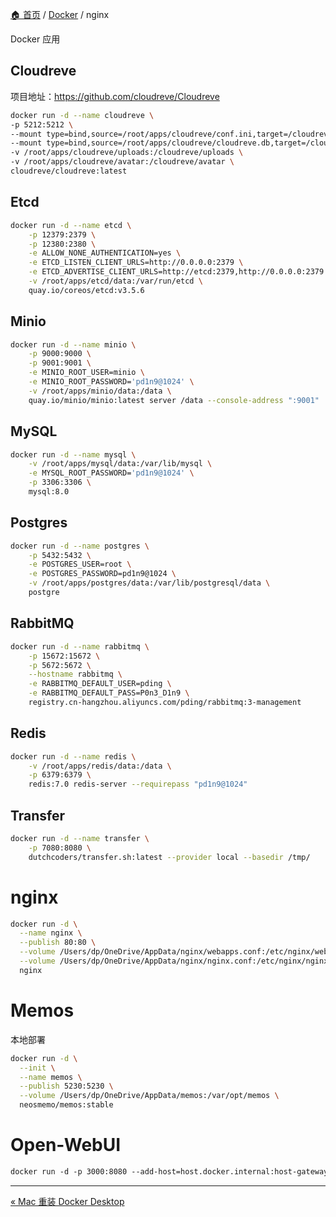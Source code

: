 [🏠 首页](../_index.md) / [Docker](_index.md) / nginx

Docker 应用

## Cloudreve

项目地址：<https://github.com/cloudreve/Cloudreve>

```bash
docker run -d --name cloudreve \
-p 5212:5212 \
--mount type=bind,source=/root/apps/cloudreve/conf.ini,target=/cloudreve/conf.ini \
--mount type=bind,source=/root/apps/cloudreve/cloudreve.db,target=/cloudreve/cloudreve.db \
-v /root/apps/cloudreve/uploads:/cloudreve/uploads \
-v /root/apps/cloudreve/avatar:/cloudreve/avatar \
cloudreve/cloudreve:latest
```

## Etcd

```bash
docker run -d --name etcd \
    -p 12379:2379 \
    -p 12380:2380 \
    -e ALLOW_NONE_AUTHENTICATION=yes \
    -e ETCD_LISTEN_CLIENT_URLS=http://0.0.0.0:2379 \
    -e ETCD_ADVERTISE_CLIENT_URLS=http://etcd:2379,http://0.0.0.0:2379 \
    -v /root/apps/etcd/data:/var/run/etcd \
    quay.io/coreos/etcd:v3.5.6
```

## Minio

```bash
docker run -d --name minio \
    -p 9000:9000 \
    -p 9001:9001 \
    -e MINIO_ROOT_USER=minio \
    -e MINIO_ROOT_PASSWORD='pd1n9@1024' \
    -v /root/apps/minio/data:/data \
    quay.io/minio/minio:latest server /data --console-address ":9001"
```

## MySQL

```bash
docker run -d --name mysql \
	-v /root/apps/mysql/data:/var/lib/mysql \
	-e MYSQL_ROOT_PASSWORD='pd1n9@1024' \
	-p 3306:3306 \
	mysql:8.0
```

## Postgres

```bash
docker run -d --name postgres \
	-p 5432:5432 \
	-e POSTGRES_USER=root \
	-e POSTGRES_PASSWORD=pd1n9@1024 \
	-v /root/apps/postgres/data:/var/lib/postgresql/data \
	postgre
```

## RabbitMQ

```bash
docker run -d --name rabbitmq \
    -p 15672:15672 \
    -p 5672:5672 \
    --hostname rabbitmq \
    -e RABBITMQ_DEFAULT_USER=pding \
    -e RABBITMQ_DEFAULT_PASS=P0n3_D1n9 \
    registry.cn-hangzhou.aliyuncs.com/pding/rabbitmq:3-management
```

## Redis

```bash
docker run -d --name redis \
	-v /root/apps/redis/data:/data \
	-p 6379:6379 \
	redis:7.0 redis-server --requirepass "pd1n9@1024"
```

## Transfer

```bash
docker run -d --name transfer \
	-p 7080:8080 \
	dutchcoders/transfer.sh:latest --provider local --basedir /tmp/
```

# nginx

```bash
docker run -d \
  --name nginx \
  --publish 80:80 \
  --volume /Users/dp/OneDrive/AppData/nginx/webapps.conf:/etc/nginx/webapps.conf:ro \
  --volume /Users/dp/OneDrive/AppData/nginx/nginx.conf:/etc/nginx/nginx.conf:ro \
  nginx
```

# Memos

本地部署

```bash
docker run -d \
  --init \
  --name memos \
  --publish 5230:5230 \
  --volume /Users/dp/OneDrive/AppData/memos:/var/opt/memos \
  neosmemo/memos:stable
```

# Open-WebUI

```txt
docker run -d -p 3000:8080 --add-host=host.docker.internal:host-gateway -v open-webui:/app/backend/data --name open-webui --restart always ghcr.io/open-webui/open-webui:main
```

---
[« Mac 重装 Docker Desktop](reinstall-docker-desktop-on-mac.md)

